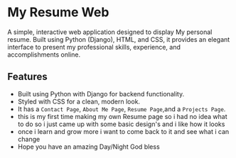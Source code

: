# My Resume Web

A simple, interactive web application designed to display My personal resume. Built using Python (Django), HTML, and CSS, it provides an elegant interface to present my professional skills, experience, and accomplishments online.

## Features
- Built using Python with Django for backend functionality.
- Styled with CSS for a clean, modern look.
- It has a `Contact Page`, `About Me Page`, `Resume Page`,and a `Projects Page`.
- this is my first time making my own Resume page so i had no idea what to do so i just came up with some basic design's and i like how it looks 
- once i learn and grow more i want to come back to it and see what i can change 
- Hope you have an amazing Day/Night God bless 